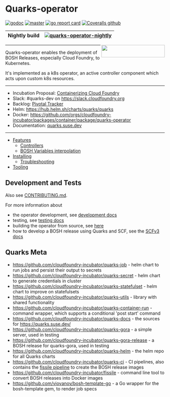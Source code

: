 # Quarks-operator

[![godoc](https://godoc.org/code.cloudfoundry.org/quarks-operator?status.svg)](https://godoc.org/code.cloudfoundry.org/quarks-operator)
[![master](https://ci.flintstone.cf.cloud.ibm.com/api/v1/teams/quarks/pipelines/cf-operator/badge)](https://ci.flintstone.cf.cloud.ibm.com/teams/quarks/pipelines/cf-operator)
[![go report card](https://goreportcard.com/badge/code.cloudfoundry.org/quarks-operator)](https://goreportcard.com/report/code.cloudfoundry.org/quarks-operator)
[![Coveralls github](https://img.shields.io/coveralls/github/cloudfoundry-incubator/quarks-operator.svg?style=flat)](https://coveralls.io/github/cloudfoundry-incubator/quarks-operator?branch=HEAD)

| Nightly build | [![quarks-operator-nightly](https://github.com/cloudfoundry-incubator/quarks-operator/workflows/quarks-operator-ci/badge.svg?event=schedule)](https://github.com/cloudfoundry-incubator/quarks-operator/actions?query=event%3Aschedule) |
| ------------- | ----------------------------------------------------------------------------------------------------------------------------------------------------------------------------------------------- |

<img align="right" width="200" height="39" src="https://quarks.suse.dev/docs/cf-operator-logo.png">

----

Quarks-operator enables the deployment of BOSH Releases, especially Cloud Foundry, to Kubernetes.

It's implemented as a k8s operator, an active controller component which acts upon custom k8s resources.

----


* Incubation Proposal: [Containerizing Cloud Foundry](https://docs.google.com/document/d/1_IvFf-cCR4_Hxg-L7Z_R51EKhZfBqlprrs5NgC2iO2w/edit#heading=h.lybtsdyh8res)
* Slack: #quarks-dev on <https://slack.cloudfoundry.org>
* Backlog: [Pivotal Tracker](https://www.pivotaltracker.com/n/projects/2192232)
* Helm: https://hub.helm.sh/charts/quarks/quarks
* Docker: https://github.com/orgs/cloudfoundry-incubator/packages/container/package/quarks-operator
* Documentation: [quarks.suse.dev](https://quarks.suse.dev)

----

- [Features](https://quarks.suse.dev/docs/quarks-operator/overview/)
   - [Controllers](https://quarks.suse.dev/docs/quarks-operator/development/controllers/)
   - [BOSH Variables interpolation](https://quarks.suse.dev/docs/quarks-operator/concepts/variables/)
- [Installing](https://quarks.suse.dev/docs/quarks-operator/install/)
  - [Troubleshooting](https://quarks.suse.dev/docs/quarks-operator/troubleshooting/)
- [Tooling](https://quarks.suse.dev/docs/development/tooling/)

## Development and Tests

Also see [CONTRIBUTING.md](CONTRIBUTING.md).

For more information about

* the operator development, see [development docs](https://quarks.suse.dev/docs/development/)
* testing, see [testing docs](https://quarks.suse.dev/docs/development/testing/)
* building the operator from source, see [here](https://quarks.suse.dev/docs/development/building/)
* how to develop a BOSH release using Quarks and SCF, see the [SCFv3 docs](https://github.com/SUSE/scf/blob/v3-develop/dev/scf/docs/bosh-author.md)


## Quarks Meta

* https://github.com/cloudfoundry-incubator/quarks-job - helm chart to run jobs and persist their output to secrets
* https://github.com/cloudfoundry-incubator/quarks-secret - helm chart to generate credentials in cluster
* https://github.com/cloudfoundry-incubator/quarks-statefulset - helm chart to improve on statefulsets
* https://github.com/cloudfoundry-incubator/quarks-utils - library with shared functionality
* https://github.com/cloudfoundry-incubator/quarks-container-run - command wrapper, which supports a conditional 'post start' command
* https://github.com/cloudfoundry-incubator/quarks-docs - the sources for https://quarks.suse.dev/
* https://github.com/cloudfoundry-incubator/quarks-gora - a simple server, used in testing
* https://github.com/cloudfoundry-incubator/quarks-gora-release - a BOSH release for quarks-gora, used in testing
* https://github.com/cloudfoundry-incubator/quarks-helm - the helm repo for all Quarks charts
* https://github.com/cloudfoundry-incubator/quarks-ci - CI pipelines, also contains the [fissile pipeline](https://github.com/cloudfoundry-incubator/quarks-ci/tree/master/pipelines/release-images-cf-deployment) to create the BOSH release images
* https://github.com/cloudfoundry-incubator/fissile - command line tool to convert BOSH releases into Docker images
* https://github.com/viovanov/bosh-template-go - a Go wrapper for the bosh-template gem, to render job specs
